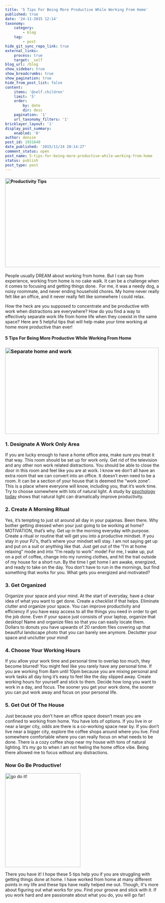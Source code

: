 ```yaml
---
title: '5 Tips For Being More Productive While Working From Home'
published: true
date: '24-11-2015 12:14'
taxonomy:
    category:
        - blog
    tag:
        - post
hide_git_sync_repo_link: true
external_links:
    process: true
    target: _self
blog_url: /blog
show_sidebar: true
show_breadcrumbs: true
show_pagination: true
hide_from_post_list: false
content:
    items: '@self.children'
    limit: '5'
    order:
        by: date
        dir: desc
    pagination: '1'
    url_taxonomy_filters: '1'
bricklayer_layout: '1'
display_post_summary:
    enabled: '0'
author: denise
post_id: 1931640
date_published: '2015/11/24 20:14:27'
comment_status: open
post_name: 5-tips-for-being-more-productive-while-working-from-home
status: publish
post_type: post
---
```


<h4><img class="aligncenter wp-image-1931725" src="https://printaura.com/wp-content/uploads/2015/11/productivity-tips-1024x480.jpg" alt="Productivity Tips" width="619" height="290" /></h4>
People usually DREAM about working from home. But I can say from experience, working from home is no cake walk. It can be a challenge when it comes to focusing and getting things done.  For me, it was a needy dog, a noisy roommate, and never ending household chores. My home never really felt like an office, and it never really felt like somewhere I could relax.

How the heck are you supposed to concentrate and be productive with work when distractions are everywhere? How do you find a way to effectively separate work life from home life when they coexist in the same space? Here are 5 helpful tips that will help make your time working at home more productive than ever!
<h4>5 Tips For Being More Productive While Working From Home</h4>
<h3><img class="aligncenter wp-image-1931740 size-full" src="https://printaura.com/wp-content/uploads/2015/11/tumblr_nkszv2J6U01ssvnogo1_500.gif" alt="Separate home and work" width="500" height="281" /></h3>
<h3>1. Designate A Work Only Area</h3>
If you are lucky enough to have a home office area, make sure you treat it that way. This room should be set up for work only. Get rid of the television and any other non work related distractions. You should be able to close the door in this room and feel like you are at work. I know we don’t all have an extra room that we can convert into an office. It doesn’t even need to be a room. It can be a section of your house that is deemed the “work zone”. This is a place where everyone will know, including you, that it’s work time. Try to choose somewhere with lots of natural light. A study by <a href="https://www.psychologytoday.com/blog/the-athletes-way/201306/exposure-natural-light-improves-workplace-performance">psychology today</a> shows that natural light can dramatically improve productivity.
<h3>2. Create A Morning Ritual</h3>
Yes, it’s tempting to just sit around all day in your pajamas. Been there. Why bother getting dressed when your just going to be working at home? MOTIVATION, that’s why. Get up in the morning everyday with purpose. Create a ritual or routine that will get you into a productive mindset. If you stay in your PJ's, that’s where your mindset will stay. I am not saying get up and put on a suit or anything like that. Just get out of the “I’m at home relaxing” mode and into “I’m ready to work” mode! For me, I wake up, put on a pot of coffee, change into my running clothes, and hit the trail outside of my house for a short run. By the time I get home I am awake, energized, and ready to take on the day. You don’t have to run in the mornings, but find something that works for you. What gets you energized and motivated?
<h3>3. Get Organized</h3>
Organize your space and your mind. At the start of everyday, have a clear idea of what you want to get done. Create a checklist if that helps. Eliminate clutter and organize your space. You can improve productivity and efficiency if you have easy access to all the things you need in order to get the job done. Even if your space just consists of your laptop, organize that desktop! Name and organize files so that you can easily locate them. Dollars to donuts you have upwards of 20 random files covering up that beautiful landscape photo that you can barely see anymore. Declutter your space and unclutter your mind!
<h3>4. Choose Your Working Hours</h3>
If you allow your work time and personal time to overlap too much, they become blurred! You might feel like you rarely have any personal time. If you are working from 8am until 10pm because you are mixing personal and work tasks all day long it’s easy to feel like the day slipped away. Create working hours for yourself and stick to them. Decide how long you want to work in a day, and focus. The sooner you get your work done, the sooner you can put work away and focus on your personal life.
<h3>5. Get Out Of The House</h3>
Just because you don’t have an office space doesn’t mean you are confined to working from home. You have lots of options. If you live in or near a larger city, odds are there is a co-working space near by. If you don’t live near a bigger city, explore the coffee shops around where you live. Find somewhere comfortable where you can really focus on what needs to be done. There is a cozy coffee shop near my house with tons of natural lighting. It’s my go to when I am not feeling the home office vibe. Being there allowed me to focus without any distractions.
<h3>Now Go Be Productive!</h3>
<img class="aligncenter size-full wp-image-1931787" src="https://printaura.com/wp-content/uploads/2015/11/anigif_optimized-2439-1426040691-1.gif" alt="go do it!" width="245" height="306" />

There you have it! I hope these 5 tips help you if you are struggling with getting things done at home. I have worked from home at many different points in my life and these tips have really helped me out. Though, It's more about figuring out what works for you. Find your groove and stick with it. If you work hard and are passionate about what you do, you will go far!

&nbsp;